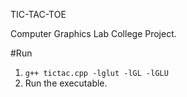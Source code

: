 TIC-TAC-TOE

Computer Graphics Lab College Project.

#Run

1. `g++ tictac.cpp -lglut -lGL -lGLU`
2. Run the executable.